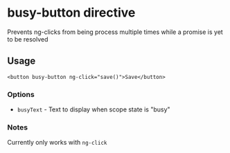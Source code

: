 # busy-button directive

Prevents ng-clicks from being process multiple times while a promise is yet to be resolved

## Usage

    <button busy-button ng-click="save()">Save</button>

### Options

* `busyText` - Text to display when scope state is "busy"

### Notes

Currently only works with `ng-click`